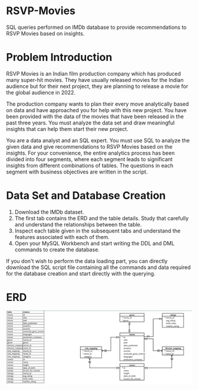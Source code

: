 # RSVP-Movies
SQL queries performed on IMDb database to provide recommendations to RSVP Movies based on insights.


# Problem Introduction
RSVP Movies is an Indian film production company which has produced many super-hit movies. They have usually released movies for the Indian audience but for their next project, they are planning to release a movie for the global audience in 2022.

The production company wants to plan their every move analytically based on data and have approached you for help with this new project. You have been provided with the data of the movies that have been released in the past three years. You must analyze the data set and draw meaningful insights that can help them start their new project.

You are a data analyst and an SQL expert. You must use SQL to analyze the given data and give recommendations to RSVP Movies based on the insights. For your convenience, the entire analytics process has been divided into four segments, where each segment leads to significant insights from different combinations of tables. The questions in each segment with business objectives are written in the script.


# Data Set and Database Creation
1. Download the IMDb dataset.
2. The first tab contains the ERD and the table details. Study that carefully and understand the relationships between the table.
3. Inspect each table given in the subsequent tabs and understand the features associated with each of them.
4. Open your MySQL Workbench and start writing the DDL and DML commands to create the database.

If you don't wish to perform the data loading part, you can directly download the SQL script file containing all the commands and data required for the database creation and start directly with the querying.


# ERD
![alt text](https://github.com/Prajwal-smarty2001/Data-analytics-project/blob/main/RSVP-SQL_analysis/ERD.JPG?raw=true)


